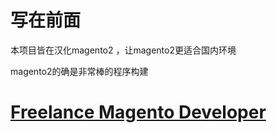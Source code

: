 # 写在前面
本项目皆在汉化magento2 ，让magento2更适合国内环境

magento2的确是非常棒的程序构建
# [Freelance Magento Developer](https://www.phpfreelanceprogrammer.com/magento-programmer.html)
